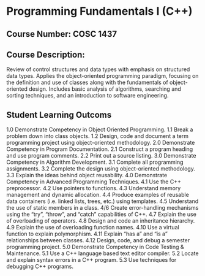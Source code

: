 # Programming Fundamentals I (C++)
## Course Number: COSC 1437

## Course Description:
Review of control structures and data types with emphasis on structured data types. Applies the object-oriented programming paradigm, focusing on the definition and use of classes along with the fundamentals of object-oriented design. Includes basic analysis of algorithms, searching and sorting techniques, and an introduction to software engineering.

## Student Learning Outcoms
1.0	Demonstrate Competency in Object Oriented Programming.
    1.1	Break a problem down into class objects. 
    1.2	Design, code and document a term programming project using object-oriented methodology. 
2.0 Demonstrate Competency in Program Documentation.
    2.1	Construct a program heading and use program comments. 
    2.2	Print out a source listing. 
3.0	Demonstrate Competency in Algorithm Development.
    3.1	Complete all programming assignments. 
    3.2	Complete the design using object-oriented methodology.
    3.3	Explain the ideas behind object reusability.
4.0	Demonstrate Competency in Advanced Programming Techniques.
    4.1	Use the C++ preprocessor. 
    4.2	Use pointers to functions.
    4.3	Understand memory management and dynamic allocation. 
    4.4	Produce examples of reusable data containers (i.e. linked lists, trees, etc.) using templates. 
    4.5	Understand the use of static members in a class.
    4/6	Create error-handling mechanisms using the “try”, “throw”, and “catch” capabilities of C++. 
    4.7	Explain the use of overloading of operators. 
    4.8	Design and code an inheritance hierarchy.
    4.9	Explain the use of overloading function names.
    4.10	Use a virtual function to explain polymorphism. 
    4.11	Explain “has a” and “is a” relationships between classes.
    4.12	Design, code, and debug a semester programming project. 
5.0	Demonstrate Competency in Code Testing & Maintenance.
    5.1	Use a C++ language based text editor compiler.
    5.2	Locate and explain syntax errors in a C++ program.
    5.3	Use techniques for debugging C++ programs. 